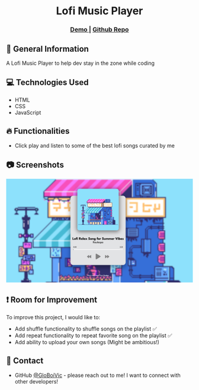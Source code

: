 <h1 align="center">Lofi Music Player</h1>

<div align="center">
  <h3>
    <a href="https://globoivic.github.io/Music-Player/">
      Demo
    </a>
    <span> | </span>
    <a href="https://github.com/GloBoiVic/Music-Player">
      Github Repo
    </a>
  </h3>
</div>

## :page_facing_up: General Information

A Lofi Music Player to help dev stay in the zone while coding

## :computer: Technologies Used

- HTML
- CSS
- JavaScript

## :fire: Functionalities

- Click play and listen to some of the best lofi songs curated by me

## :camera: Screenshots

![screenshot](img/project-visual/project-visual.png)

## :heavy_exclamation_mark: Room for Improvement

To improve this project, I would like to:

- Add shuffle functionality to shuffle songs on the playlist ✅
- Add repeat functionality to repeat favorite song on the playlist ✅
- Add ability to upload your own songs (Might be ambitious!)

## :bust_in_silhouette: Contact

- GitHub [@GloBoiVic](https://github.com/GloBoiVic) - please reach out to me! I want to connect with other developers!
